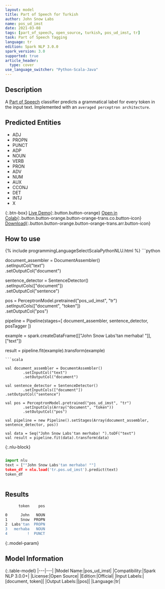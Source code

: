 ```yaml
---
layout: model
title: Part of Speech for Turkish
author: John Snow Labs
name: pos_ud_imst
date: 2021-03-08
tags: [part_of_speech, open_source, turkish, pos_ud_imst, tr]
task: Part of Speech Tagging
language: tr
edition: Spark NLP 3.0.0
spark_version: 3.0
supported: true
article_header:
  type: cover
use_language_switcher: "Python-Scala-Java"
---
```


## Description

A [Part of Speech](https://en.wikipedia.org/wiki/Part_of_speech) classifier predicts a grammatical label for every token in the input text. Implemented with an `averaged perceptron architecture`.

## Predicted Entities

- ADJ
- PROPN
- PUNCT
- ADP
- NOUN
- VERB
- PRON
- ADV
- NUM
- AUX
- CCONJ
- DET
- INTJ
- X

{:.btn-box}
[Live Demo](https://demo.johnsnowlabs.com/public/GRAMMAR_EN/){:.button.button-orange}
[Open in Colab](https://colab.research.google.com/github/JohnSnowLabs/spark-nlp-workshop/blob/master/tutorials/Certification_Trainings/Healthcare/4.Clinical_DeIdentification.ipynb){:.button.button-orange.button-orange-trans.co.button-icon}
[Download](https://s3.amazonaws.com/auxdata.johnsnowlabs.com/public/models/pos_ud_imst_tr_3.0.0_3.0_1615230214154.zip){:.button.button-orange.button-orange-trans.arr.button-icon}

## How to use



<div class="tabs-box" markdown="1">
{% include programmingLanguageSelectScalaPythonNLU.html %}
```python

document_assembler = DocumentAssembler() \
  .setInputCol("text") \
  .setOutputCol("document")

sentence_detector = SentenceDetector() \
  .setInputCols(["document"]) \
  .setOutputCol("sentence")

pos = PerceptronModel.pretrained("pos_ud_imst", "tr") \
  .setInputCols(["document", "token"]) \
  .setOutputCol("pos")

pipeline = Pipeline(stages=[
  document_assembler,
  sentence_detector,
  posTagger
])

example = spark.createDataFrame([["John Snow Labs'tan merhaba! "]], ["text"])

result = pipeline.fit(example).transform(example)


```
```scala

val document_assembler = DocumentAssembler()
        .setInputCol("text")
        .setOutputCol("document")

val sentence_detector = SentenceDetector()
        .setInputCols(["document"])
.setOutputCol("sentence")

val pos = PerceptronModel.pretrained("pos_ud_imst", "tr")
        .setInputCols(Array("document", "token"))
        .setOutputCol("pos")

val pipeline = new Pipeline().setStages(Array(document_assembler, sentence_detector, pos))

val data = Seq("John Snow Labs'tan merhaba! ").toDF("text")
val result = pipeline.fit(data).transform(data)

```

{:.nlu-block}
```python

import nlu
text = [""John Snow Labs'tan merhaba! ""]
token_df = nlu.load('tr.pos.ud_imst').predict(text)
token_df
    
```
</div>

## Results

```bash
      token    pos
                  
0      John   NOUN
1      Snow  PROPN
2  Labs'tan  PROPN
3   merhaba   NOUN
4         !  PUNCT
```

{:.model-param}
## Model Information

{:.table-model}
|---|---|
|Model Name:|pos_ud_imst|
|Compatibility:|Spark NLP 3.0.0+|
|License:|Open Source|
|Edition:|Official|
|Input Labels:|[document, token]|
|Output Labels:|[pos]|
|Language:|tr|